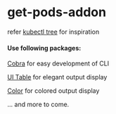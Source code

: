 # get-pods-addon

refer [kubectl tree](https://github.com/ahmetb/kubectl-tree) for inspiration 

#### Use following packages:

[Cobra](https://github.com/spf13/cobra) for easy development of CLI

[UI Table](https://github.com/gosuri/uitable) for elegant output display

[Color](https://github.com/fatih/color) for colored output display


... and more to come.


